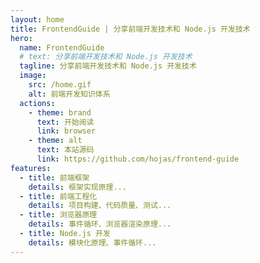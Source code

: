 ```yaml
---
layout: home
title: FrontendGuide | 分享前端开发技术和 Node.js 开发技术
hero:
  name: FrontendGuide
  # text: 分享前端开发技术和 Node.js 开发技术
  tagline: 分享前端开发技术和 Node.js 开发技术
  image:
    src: /home.gif
    alt: 前端开发知识体系
  actions:
    - theme: brand
      text: 开始阅读
      link: browser
    - theme: alt
      text: 本站源码
      link: https://github.com/hojas/frontend-guide
features:
  - title: 前端框架
    details: 框架实现原理...
  - title: 前端工程化
    details: 项目构建、代码质量、测试...
  - title: 浏览器原理
    details: 事件循环、浏览器渲染原理...
  - title: Node.js 开发
    details: 模块化原理、事件循环...
---
```


<style>
:root {
  --vp-home-hero-name-color: transparent;
  --vp-home-hero-name-background: -webkit-linear-gradient(120deg, #bd34fe, #41d1ff);
}
</style>
